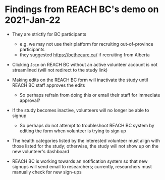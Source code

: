 # Findings from REACH BC's demo on 2021-Jan-22

- They are strictly for BC participants 
   - e.g. we may not use their platform for recruiting out-of-province participants
   - they suggested https://bethecure.ca/ if recruiting from Alberta 
   
- Clicking ```Join``` on REACH BC without an active volunteer account is not streamlined (will not redirect to the study link)

- Making edits on the REACH BC form will inactivate the study until REACH BC staff approves the edits 
  - So perhaps refrain from doing this or email their staff for immediate approval?
  
- If the study becomes inactive, volunteers will no longer be able to signup 
  - So perhaps do not attempt to troubleshoot REACH BC system by editing the form when volunteer is trying to sign up
  
- The health categories listed by the interested volunteer must align with those listed for the study; otherwise, the study will not show up on the new volunteer's dashboard

- REACH BC is working towards an notification system so that new signups will send email to researchers; currently, researchers must manually check for new sign-ups
